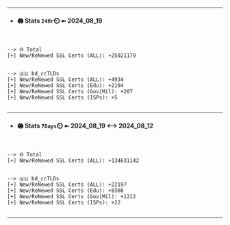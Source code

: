 

---
- #### 🖨️ **Stats** `24Hr`⏲️ ➼ 2024_08_19
```console


--> 🌐 Total
[+] New/ReNewed SSL Certs (ALL): +25021179


--> 🇧🇩 bd_ccTLDs
[+] New/ReNewed SSL Certs (ALL): +4934
[+] New/ReNewed SSL Certs (Edu): +2104
[+] New/ReNewed SSL Certs (Gov|Mil): +207
[+] New/ReNewed SSL Certs (ISPs): +5


```

---
- #### 🖨️ **Stats** `7Days`⏲️ ➼ 2024_08_19 <--> 2024_08_12
```console


--> 🌐 Total
[+] New/ReNewed SSL Certs (ALL): +134631142


--> 🇧🇩 bd_ccTLDs
[+] New/ReNewed SSL Certs (ALL): +22197
[+] New/ReNewed SSL Certs (Edu): +8308
[+] New/ReNewed SSL Certs (Gov|Mil): +1212
[+] New/ReNewed SSL Certs (ISPs): +22


```

---

